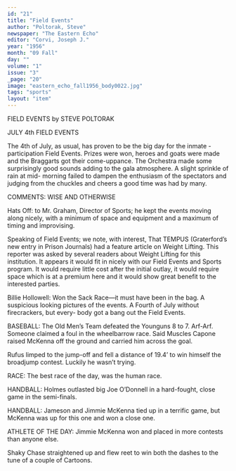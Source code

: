 ```yaml
---
id: "21"
title: "Field Events"
author: "Poltorak, Steve"
newspaper: "The Eastern Echo"
editor: "Corvi, Joseph J."
year: "1956"
month: "09 Fall"
day: ""
volume: "1"
issue: "3"
_page: "20"
image: "eastern_echo_fall1956_body0022.jpg"
tags: "sports"
layout: "item"
---
```

FIELD EVENTS
by STEVE POLTORAK

JULY 4th FIELD EVENTS

The 4th of July, as usual, has proven to be the
big day for the inmate - participation Field Events.
Prizes were won, heroes and goats were made and
the Braggarts got their come-uppance. The Orchestra
made some surprisingly good sounds adding to the
gala atmosphere. A slight sprinkle of rain at mid-
morning failed to dampen the enthusiasm of the
spectators and judging from the chuckles and cheers
a good time was had by many.

COMMENTS: WISE AND OTHERWISE

Hats Off: to Mr. Graham, Director of Sports;
he kept the events moving along nicely, with a
minimum of space and equipment and a maximum
of timing and improvising.

Speaking of Field Events; we note, with
interest, That TEMPUS (Graterford’s new entry in
Prison Journals) had a feature article on Weight
Lifting. This reporter was asked by several
readers about Weight Lifting for this institution.
It appears it would fit in nicely with our Field
Events and Sports program. It would require
little cost after the initial outlay, it would require
space which is at a premium here and it would show
great benefit to the interested parties.

Billie Hollowell: Won the Sack Race—it must have
been in the bag.
A suspicious looking
pictures of the events.
A Fourth of July without firecrackers, but every-
body got a bang out the Field Events.

BASEBALL: The Old Men’s Team defeated the
Younguns 8 to 7. Arf-Arf.
Someone claimed a foul in the wheelbarrow race.
Said Muscles Capone raised McKenna off the ground
and carried him across the goal.

Rufus limped to the jump-off and fell a distance of
19.4’ to win himself the broadjump contest. Luckily
he wasn’t trying.

RACE: The best race of the day, was the human
race.

HANDBALL: Holmes outlasted big Joe O’Donnell
in a hard-fought, close game in the semi-finals.

HANDBALL: Jameson and Jimmie McKenna tied
up in a terrific game, but McKenna was up for this
one and won a close one.

ATHLETE OF THE DAY: Jimmie McKenna won
and placed in more contests than anyone else.

Shaky Chase straightened up and flew reet to win
both the dashes to the tune of a couple of Cartoons.
